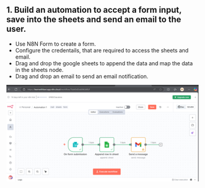 ## 1. Build an automation to accept a form input, save into the sheets and send an email to the user.

- Use N8N Form to create a form.
- Configure the credentails, that are required to access the sheets and email.
- Drag and drop the google sheets to append the data and map the data in the sheets node.
- Drag and drop an email to send an email notification.

![alt text](Images/image.png)